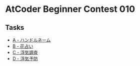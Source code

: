 # AtCoder Beginner Contest 010
## Tasks
- [A - ハンドルネーム](https://beta.atcoder.jp/contests/abc010/tasks/abc010_1)
- [B - 花占い](https://beta.atcoder.jp/contests/abc010/tasks/abc010_2)
- [C - 浮気調査](https://beta.atcoder.jp/contests/abc010/tasks/abc010_3)
- [D - 浮気予防](https://beta.atcoder.jp/contests/abc010/tasks/abc010_4)

